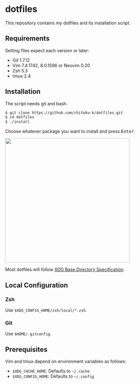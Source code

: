 # dotfiles

This repository contains my dotfiles and its installation script.

## Requirements

Setting files expect each version or later:

- Git 1.7.12
- Vim 7.4.1742, 8.0.1596 or Neovim 0.20
- Zsh 5.3
- tmux 2.4

## Installation

The script needs git and bash.

```sh
$ git clone https://github.com/chitoku-k/dotfiles.git
$ cd dotfiles
$ ./install
```

Choose whatever package you want to install and press <kbd>Enter</kbd>.

<img src="https://raw.githubusercontent.com/wiki/chitoku-k/dotfiles/installer.gif" alt="" width="400">

Most dotfiles will follow [XDG Base Directory Specification](https://standards.freedesktop.org/basedir-spec/basedir-spec-latest.html).

## Local Configuration

### Zsh

Use `$XDG_CONFIG_HOME/zsh/local/*.zsh`.

### Git

Use `$HOME/.gitconfig`.

## Prerequisites

Vim and tmux depend on environment variables as follows:

- `$XDG_CACHE_HOME`: Defaults to `~/.cache`
- `$XDG_CONFIG_HOME`: Defaults to `~/.config`
